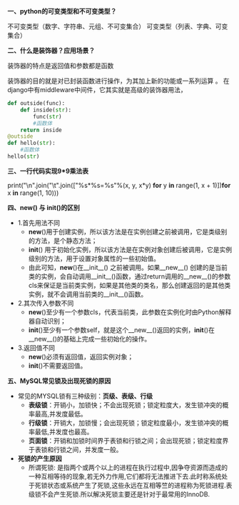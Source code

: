 **一、python的可变类型和不可变类型？**

不可变类型（数字、字符串、元组、不可变集合）
可变类型（列表、字典、可变集合）



**二、什么是装饰器？应用场景？**

装饰器的特点是返回值和参数都是函数

装饰器的目的就是对已封装函数进行操作，为其加上新的功能或一系列运算 。 在django中有middleware中间件，它其实就是高级的装饰器用法，

```python
def outside(func):    
    def inside(str):
        func(str)
        #函数体
    return inside  
@outside
def hello(str):
    #函数体
hello(str)
```



**三、一行代码实现9*9乘法表**

  print("\n".join("\t".join(["%s*%s=%s"%(x, y, x*y) **for** y **in** range(1, x + 1)])**for** x **in** range(1, 10)))



**四、new() 与 init()的区别**

- 1.首先用法不同
  - __new__()用于创建实例，所以该方法是在实例创建之前被调用，它是类级别的方法，是个静态方法；
  -  __init__() 用于初始化实例，所以该方法是在实例对象创建后被调用，它是实例级别的方法，用于设置对象属性的一些初始值。
  - 由此可知，__new__()在__init__() 之前被调用。如果__new__() 创建的是当前类的实例，会自动调用__init__()函数，通过return调用的__new__()的参数cls来保证是当前类实例，如果是其他类的类名，那么创建返回的是其他类实例，就不会调用当前类的__init__()函数。
- 2.其次传入参数不同
  - __new__()至少有一个参数cls，代表当前类，此参数在实例化时由Python解释器自动识别；
  - __init__()至少有一个参数self，就是这个__new__()返回的实例，__init__()在__new__()的基础上完成一些初始化的操作。
- 3.返回值不同
  - __new__()必须有返回值，返回实例对象；
  - __init__()不需要返回值。



**五、MySQL常见锁及出现死锁的原因**

- 常见的MYSQL锁有三种级别：**页级、表级、行级**
  - **表级锁**：开销小，加锁快；不会出现死锁；锁定粒度大，发生锁冲突的概率最高,并发度最低。
  - **行级锁**：开销大，加锁慢；会出现死锁；锁定粒度最小，发生锁冲突的概率最低,并发度也最高。
  - **页面锁**：开销和加锁时间界于表锁和行锁之间；会出现死锁；锁定粒度界于表锁和行锁之间，并发度一般。
- **死锁的产生原因**
  - 所谓死锁: 是指两个或两个以上的进程在执行过程中,因争夺资源而造成的一种互相等待的现象,若无外力作用,它们都将无法推进下去.此时称系统处于死锁状态或系统产生了死锁,这些永远在互相等竺的进程称为死锁进程.表级锁不会产生死锁.所以解决死锁主要还是针对于最常用的InnoDB.

